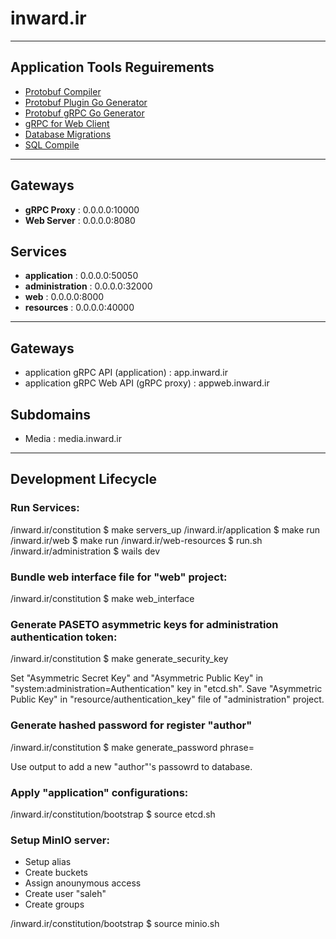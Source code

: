inward.ir
=========

--------------------------------------------------------------------------------

## Application Tools Reguirements

- [Protobuf Compiler](https://github.com/protocolbuffers/protobuf)
- [Protobuf Plugin Go Generator](google.golang.org/protobuf/cmd/protoc-gen-go)
- [Protobuf gRPC Go Generator](google.golang.org/grpc/cmd/protoc-gen-go-grpc)
- [gRPC for Web Client](https://github.com/grpc/grpc-web)
- [Database Migrations](https://github.com/golang-migrate/migrate)
- [SQL Compile](https://github.com/kyleconroy/sqlc)

--------------------------------------------------------------------------------

## Gateways

- **gRPC Proxy**     : 0.0.0.0:10000
- **Web Server**     : 0.0.0.0:8080

## Services

- **application**    : 0.0.0.0:50050
- **administration** : 0.0.0.0:32000
- **web**            : 0.0.0.0:8000
- **resources**      : 0.0.0.0:40000

--------------------------------------------------------------------------------

## Gateways

- application gRPC API (application)    : app.inward.ir
- application gRPC Web API (gRPC proxy) : appweb.inward.ir

## Subdomains

- Media : media.inward.ir

--------------------------------------------------------------------------------

## Development Lifecycle


### Run Services:

/inward.ir/constitution   $ make servers_up
/inward.ir/application    $ make run
/inward.ir/web            $ make run
/inward.ir/web-resources  $ run.sh
/inward.ir/administration $ wails dev


### Bundle web interface file for "web" project:

/inward.ir/constitution $ make web_interface


### Generate PASETO asymmetric keys for administration authentication token:

/inward.ir/constitution $ make generate_security_key

Set "Asymmetric Secret Key" and "Asymmetric Public Key" in "system:administration=Authentication" key in "etcd.sh".
Save "Asymmetric Public Key" in "resource/authentication_key" file of "administration" project.


### Generate hashed password for register "author"

/inward.ir/constitution $ make generate_password phrase=<password>

Use output to add a new "author"'s passowrd to database.


### Apply "application" configurations:

/inward.ir/constitution/bootstrap $ source etcd.sh


### Setup MinIO server:

- Setup alias
- Create buckets
- Assign anounymous access
- Create user "saleh"
- Create groups

/inward.ir/constitution/bootstrap $ source minio.sh
